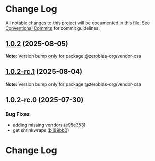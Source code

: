 # Change Log

All notable changes to this project will be documented in this file.
See [Conventional Commits](https://conventionalcommits.org) for commit guidelines.

## [1.0.2](https://github.com/zerobias-org/vendor/compare/@zerobias-org/vendor-csa@1.0.2-rc.1...@zerobias-org/vendor-csa@1.0.2) (2025-08-05)

**Note:** Version bump only for package @zerobias-org/vendor-csa





## [1.0.2-rc.1](https://github.com/zerobias-org/vendor/compare/@zerobias-org/vendor-csa@1.0.2-rc.0...@zerobias-org/vendor-csa@1.0.2-rc.1) (2025-08-04)

**Note:** Version bump only for package @zerobias-org/vendor-csa





## 1.0.2-rc.0 (2025-07-30)


### Bug Fixes

* adding missing vendors ([e95e353](https://github.com/zerobias-org/vendor/commit/e95e35309a1812973f4536f535eee460edc5414c))
* get shrinkwraps ([b189bb0](https://github.com/zerobias-org/vendor/commit/b189bb0cf53ad66427530ccc0eab7824527942d3))





# Change Log
